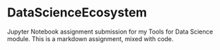 # DataScienceEcosystem
Jupyter Notebook assignment submission for my Tools for Data Science module.
This is a markdown assignment, mixed with code.
